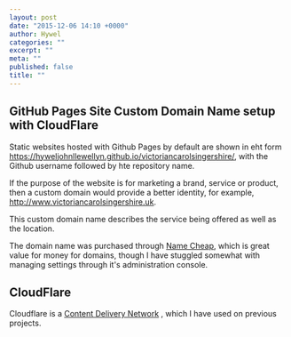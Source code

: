 ```yaml
---
layout: post
date: "2015-12-06 14:10 +0000"
author: Hywel
categories: ""
excerpt: ""
meta: ""
published: false
title: ""
---
```


## GitHub Pages Site Custom Domain Name setup with CloudFlare

Static websites hosted with Github Pages by default are shown in eht form https://hyweljohnllewellyn.github.io/victoriancarolsingershire/, with the Github username followed by hte repository name.

If the purpose of the website is for marketing a brand, service or product, then a custom domain would provide a better identity, for example, http://www.victoriancarolsingershire.uk.

This custom domain name describes the service being offered as well as the location.

The domain name was purchased through [Name Cheap](http://namecheap.com), which is great value for money for domains, though I have stuggled somewhat with managing settings through it's administration console.

## CloudFlare

Cloudflare is a [Content Delivery Network](https://en.wikipedia.org/wiki/Content_delivery_network) , which I have used on previous projects.  

